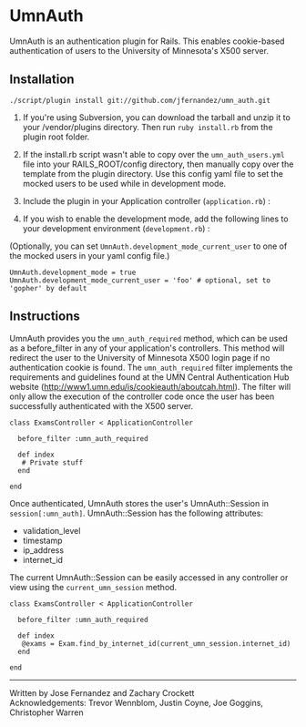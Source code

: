 # UmnAuth #

UmnAuth is an authentication plugin for Rails. This enables cookie-based authentication of users to the University of Minnesota's X500 server.

## Installation

    ./script/plugin install git://github.com/jfernandez/umn_auth.git

1. If you're using Subversion, you can download the tarball and unzip it to your /vendor/plugins directory.  Then run `ruby install.rb` from the plugin root folder.

2. If the install.rb script wasn't able to copy over the `umn_auth_users.yml` file into your RAILS_ROOT/config directory, then manually copy over the template from the plugin directory.  Use this config yaml file to set the mocked users to be used while in development mode.

3. Include the plugin in your Application controller (`application.rb`) :

4. If you wish to enable the development mode, add the following lines to your development environment (`development.rb`) :

(Optionally, you can set `UmnAuth.development_mode_current_user` to one of the mocked users in your yaml config file.)

    UmnAuth.development_mode = true
    UmnAuth.development_mode_current_user = 'foo' # optional, set to 'gopher' by default

## Instructions

UmnAuth provides you the `umn_auth_required` method, which can be used as a before_filter in any of your application's controllers.  This method will redirect the user to the University of Minnesota X500 login page if no authentication cookie is found. The `umn_auth_required` filter implements the requirements and guidelines found at the UMN Central Authentication Hub website (http://www1.umn.edu/is/cookieauth/aboutcah.html).  The filter will only allow the execution of the controller code once the user has been successfully authenticated with the X500 server.

    class ExamsController < ApplicationController

      before_filter :umn_auth_required

      def index
       # Private stuff
      end

    end

Once authenticated, UmnAuth stores the user's UmnAuth::Session in `session[:umn_auth]`.  UmnAuth::Session has the following attributes:

* validation_level
* timestamp
* ip_address
* internet_id

The current UmnAuth::Session can be easily accessed in any controller or view using the `current_umn_session` method.

    class ExamsController < ApplicationController

      before_filter :umn_auth_required

      def index
       @exams = Exam.find_by_internet_id(current_umn_session.internet_id)
      end

    end

---
Written by Jose Fernandez and Zachary Crockett<br/>
Acknowledgements: Trevor Wennblom, Justin Coyne, Joe Goggins, Christopher Warren